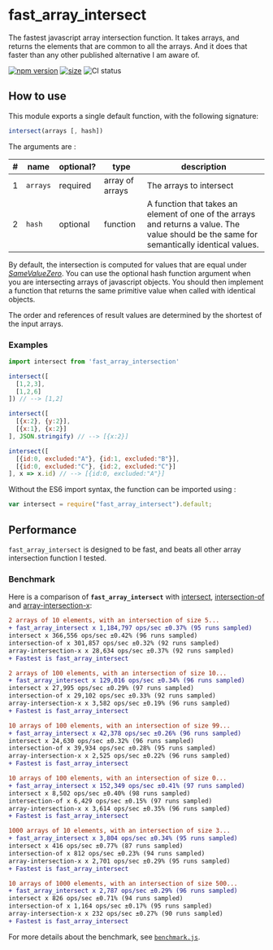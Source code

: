 # fast_array_intersect

The fastest javascript array intersection function.
It takes arrays, and returns the elements that are common to all the arrays.
And it does that faster than any other published alternative I am aware of.

[![npm version](https://badgen.net/npm/v/fast_array_intersect)](https://www.npmjs.com/package/fast_array_intersect)
[![size](https://badgen.net/bundlephobia/minzip/fast_array_intersect)](https://bundlephobia.com/result?p=fast_array_intersect)
![CI status](https://github.com/lovasoa/fast_array_intersect/workflows/Node%20CI/badge.svg)

## How to use

This module exports a single default function, with the following signature:

```js
intersect(arrays [, hash])
```

The arguments are :

\#| name     | optional? | type            | description
--|----------|-----------|-----------------|---------------------------
1 | `arrays` | required  | array of arrays | The arrays to intersect
2 | `hash`   | optional  | function        | A function that takes an element of one of the arrays and returns a value. The value should be the same for semantically identical values.

By default, the intersection is computed for values that are equal under [*SameValueZero*](https://developer.mozilla.org/en-US/docs/Web/JavaScript/Equality_comparisons_and_sameness).
You can use the optional hash function argument when you are intersecting arrays of javascript objects. You should then implement a function that returns the same primitive value when called with identical objects.

The order and references of result values are determined by the shortest of the input arrays.

### Examples

```js
import intersect from 'fast_array_intersection'

intersect([
  [1,2,3],
  [1,2,6]
]) // --> [1,2]

intersect([
  [{x:2}, {y:2}],
  [{x:1}, {x:2}]
], JSON.stringify) // --> [{x:2}]

intersect([
  [{id:0, excluded:"A"}, {id:1, excluded:"B"}],
  [{id:0, excluded:"C"}, {id:2, excluded:"C"}]
], x => x.id) // --> [{id:0, excluded:"A"}]
```

Without the ES6 import syntax, the function can be imported using : 
```js
var intersect = require("fast_array_intersect").default;
```

## Performance
`fast_array_intersect` is designed to be fast, and beats all other array intersection function I tested.

### Benchmark
Here is a comparison of **`fast_array_intersect`** with
[intersect](https://www.npmjs.com/package/intersect),
[intersection-of](https://www.npmjs.com/package/intersection-of) and
[array-intersection-x](https://www.npmjs.com/package/array-intersection-x):

```diff
2 arrays of 10 elements, with an intersection of size 5...
+ fast_array_intersect x 1,184,797 ops/sec ±0.37% (95 runs sampled)
intersect x 366,556 ops/sec ±0.42% (96 runs sampled)
intersection-of x 301,857 ops/sec ±0.32% (92 runs sampled)
array-intersection-x x 28,634 ops/sec ±0.37% (92 runs sampled)
+ Fastest is fast_array_intersect

2 arrays of 100 elements, with an intersection of size 10...
+ fast_array_intersect x 129,016 ops/sec ±0.34% (96 runs sampled)
intersect x 27,995 ops/sec ±0.29% (97 runs sampled)
intersection-of x 29,102 ops/sec ±0.33% (92 runs sampled)
array-intersection-x x 3,582 ops/sec ±0.19% (96 runs sampled)
+ Fastest is fast_array_intersect

10 arrays of 100 elements, with an intersection of size 99...
+ fast_array_intersect x 42,378 ops/sec ±0.26% (96 runs sampled)
intersect x 24,630 ops/sec ±0.32% (96 runs sampled)
intersection-of x 39,934 ops/sec ±0.28% (95 runs sampled)
array-intersection-x x 2,525 ops/sec ±0.22% (96 runs sampled)
+ Fastest is fast_array_intersect

10 arrays of 100 elements, with an intersection of size 0...
+ fast_array_intersect x 152,349 ops/sec ±0.41% (97 runs sampled)
intersect x 8,502 ops/sec ±0.40% (98 runs sampled)
intersection-of x 6,429 ops/sec ±0.15% (97 runs sampled)
array-intersection-x x 3,614 ops/sec ±0.35% (96 runs sampled)
+ Fastest is fast_array_intersect

1000 arrays of 10 elements, with an intersection of size 3...
+ fast_array_intersect x 3,804 ops/sec ±0.34% (95 runs sampled)
intersect x 416 ops/sec ±0.77% (87 runs sampled)
intersection-of x 812 ops/sec ±0.23% (94 runs sampled)
array-intersection-x x 2,701 ops/sec ±0.29% (95 runs sampled)
+ Fastest is fast_array_intersect

10 arrays of 1000 elements, with an intersection of size 500...
+ fast_array_intersect x 2,787 ops/sec ±0.29% (96 runs sampled)
intersect x 826 ops/sec ±0.71% (94 runs sampled)
intersection-of x 1,164 ops/sec ±0.17% (95 runs sampled)
array-intersection-x x 232 ops/sec ±0.27% (90 runs sampled)
+ Fastest is fast_array_intersect
```

For more details about the benchmark, see [`benchmark.js`](./benchmark.js).
